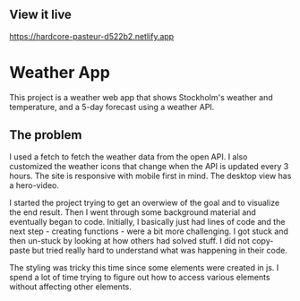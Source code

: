 ## View it live

https://hardcore-pasteur-d522b2.netlify.app

# Weather App

This project is a weather web app that shows Stockholm's weather and temperature, and a 5-day forecast using a weather API.


## The problem

I used a fetch to fetch the weather data from the open API. I also customized the weather icons that change when the API is updated every 3 hours. The site is responsive with mobile first in mind. The desktop view has a hero-video. 

I started the project trying to get an overwiew of the goal and to visualize the end result. Then I went through some background material and eventually began to code. Initially, I basically just had lines of code and the next step - creating functions - were a bit more challenging. I got stuck and then un-stuck by looking at how others had solved stuff. I did not copy-paste but tried really hard to understand what was happening in their code. 

The styling was tricky this time since some elements were created in js. I spend a lot of time trying to figure out how to access various elements without affecting other elements. 


